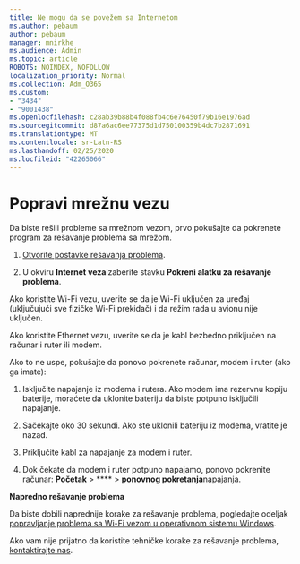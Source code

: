 ```yaml
---
title: Ne mogu da se povežem sa Internetom
ms.author: pebaum
author: pebaum
manager: mnirkhe
ms.audience: Admin
ms.topic: article
ROBOTS: NOINDEX, NOFOLLOW
localization_priority: Normal
ms.collection: Adm_O365
ms.custom:
- "3434"
- "9001438"
ms.openlocfilehash: c28ab39b88b4f088fb4c6e76450f79b16e1976ad
ms.sourcegitcommit: d87a6ac6ee77375d1d750100359b4dc7b2871691
ms.translationtype: MT
ms.contentlocale: sr-Latn-RS
ms.lasthandoff: 02/25/2020
ms.locfileid: "42265066"
---
```

# <a name="fix-network-connection"></a>Popravi mrežnu vezu

Da biste rešili probleme sa mrežnom vezom, prvo pokušajte da pokrenete program za rešavanje problema sa mrežom. 

1. [Otvorite postavke rešavanja problema](ms-settings:troubleshoot).

2. U okviru **Internet veza**izaberite stavku **Pokreni alatku za rešavanje problema**.

Ako koristite Wi-Fi vezu, uverite se da je Wi-Fi uključen za uređaj (uključujući sve fizičke Wi-Fi prekidač) i da režim rada u avionu nije uključen.

Ako koristite Ethernet vezu, uverite se da je kabl bezbedno priključen na računar i ruter ili modem.

Ako to ne uspe, pokušajte da ponovo pokrenete računar, modem i ruter (ako ga imate):

1. Isključite napajanje iz modema i rutera. Ako modem ima rezervnu kopiju baterije, moraćete da uklonite bateriju da biste potpuno isključili napajanje.

2. Sačekajte oko 30 sekundi. Ako ste uklonili bateriju iz modema, vratite je nazad.

3. Priključite kabl za napajanje za modem i ruter.

4. Dok čekate da modem i ruter potpuno napajamo, ponovo pokrenite računar: **Početak** > **** > **ponovnog pokretanja**napajanja.

**Napredno rešavanje problema**

Da biste dobili naprednije korake za rešavanje problema, pogledajte odeljak [popravljanje problema sa Wi-Fi vezom u operativnom sistemu Windows](https://support.microsoft.com/help/10741?ocid=SMC10741%2F). 

Ako vam nije prijatno da koristite tehničke korake za rešavanje problema, [kontaktirajte nas](https://support.microsoft.com/contactus).
